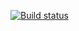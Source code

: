 [![Build status](https://ci.appveyor.com/api/projects/status/gjw7iu3v98g5sl4r/branch/master?svg=true)](https://ci.appveyor.com/project/AlexBloom2022/aqa-selenium/branch/master)
